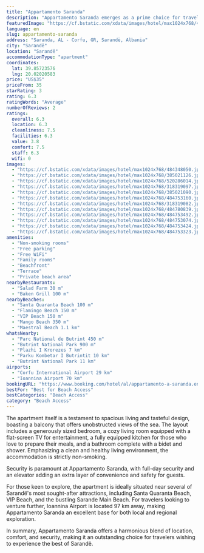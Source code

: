 ```yaml
---
title: "Appartamento Saranda"
description: "Appartamento Saranda emerges as a prime choice for travelers seeking the perfect blend of comfort and convenience in the heart of Sarandë."
featuredImage: "https://cf.bstatic.com/xdata/images/hotel/max1024x768/484348050.jpg?k=f3423ec3756218c3a5ae91c27bc655a723db55cf08d9670ed65225a909af9e73&o=&hp=1"
language: en
slug: appartamento-saranda
address: "Saranda, AL - Corfu, GR, Sarandë, Albania"
city: "Sarandë"
location: "Sarandë"
accommodationType: "apartment"
coordinates:
  lat: 39.85723576
  lng: 20.02020583
price: "US$35"
priceFrom: 35
starRating: 3
rating: 6.3
ratingWords: "Average"
numberOfReviews: 2
ratings:
  overall: 6.3
  location: 6.3
  cleanliness: 7.5
  facilities: 6.3
  value: 3.8
  comfort: 7.5
  staff: 6.3
  wifi: 0
images:
  - "https://cf.bstatic.com/xdata/images/hotel/max1024x768/484348050.jpg?k=f3423ec3756218c3a5ae91c27bc655a723db55cf08d9670ed65225a909af9e73&o=&hp=1"
  - "https://cf.bstatic.com/xdata/images/hotel/max1024x768/385021126.jpg?k=b6afb4c1422ef36d536cc4a8a7393bb9b7e3253c1c709483497cd0170b0a9f4f&o=&hp=1"
  - "https://cf.bstatic.com/xdata/images/hotel/max1024x768/520286014.jpg?k=bb50e47c86a8c861f0dc4534b77f631d3fb0c4fa9cc71581b72ab71bdb107db5&o=&hp=1"
  - "https://cf.bstatic.com/xdata/images/hotel/max1024x768/318319097.jpg?k=8e0dd4822f112f4f491cf680593f4ccd3abf59d80a72df5cce1aef66e5d4cbd6&o=&hp=1"
  - "https://cf.bstatic.com/xdata/images/hotel/max1024x768/385021090.jpg?k=03c6f6e4d4204cb599a2337aeeb37f970e039c95632566a4da6e352c9f40d9f7&o=&hp=1"
  - "https://cf.bstatic.com/xdata/images/hotel/max1024x768/484753160.jpg?k=73610e35d7e9ac08145b6a321b0d525f361c2231e8a9ac6470abe0526849f7ca&o=&hp=1"
  - "https://cf.bstatic.com/xdata/images/hotel/max1024x768/318319082.jpg?k=827d90e9dbf4ca9981f577a2188f2d4f977ef6a20d0c74b8791491faa28e67b0&o=&hp=1"
  - "https://cf.bstatic.com/xdata/images/hotel/max1024x768/484780839.jpg?k=185a414f5dbac7c72e6d8afee1f7c978dea813c21e3c9e56bdacd9b9e65c20d4&o=&hp=1"
  - "https://cf.bstatic.com/xdata/images/hotel/max1024x768/484753492.jpg?k=5e17f558f87bc814abb87ea1ad5f03f0f026c9ab85c215b100714fe43f28a9c1&o=&hp=1"
  - "https://cf.bstatic.com/xdata/images/hotel/max1024x768/484753074.jpg?k=95f13e1e4bd7c10154e82df4e64397083e7e295376edf57a079ac715f9085310&o=&hp=1"
  - "https://cf.bstatic.com/xdata/images/hotel/max1024x768/484753424.jpg?k=9599806826b49cd38af376c3b968395578f8da9fa6db52411b38a58425ec32d3&o=&hp=1"
  - "https://cf.bstatic.com/xdata/images/hotel/max1024x768/484753323.jpg?k=d82d0234f8f5b8178a1556b5abb4de81ac15b2ffcda543247a914e6e60e96373&o=&hp=1"
amenities:
  - "Non-smoking rooms"
  - "Free parking"
  - "Free WiFi"
  - "Family rooms"
  - "Beachfront"
  - "Terrace"
  - "Private beach area"
nearbyRestaurants:
  - "Salad Farm 30 m"
  - "Baken Grill 100 m"
nearbyBeaches:
  - "Santa Quaranta Beach 100 m"
  - "Flamingo Beach 150 m"
  - "VIP Beach 150 m"
  - "Mango Beach 350 m"
  - "Maestral Beach 1.1 km"
whatsNearby:
  - "Parc National de Butrint 450 m"
  - "Butrint National Park 900 m"
  - "Plazhi I Krorezes 7 km"
  - "Parku Kombetar I Butrintit 10 km"
  - "Butrint National Park 11 km"
airports:
  - "Corfu International Airport 29 km"
  - "Ioannina Airport 70 km"
bookingURL: "https://www.booking.com/hotel/al/appartamento-a-saranda.en-gb.html?aid=8035640"
bestFor: "Best for Beach Access"
bestCategories: "Beach Access"
category: "Beach Access"
---
```


The apartment itself is a testament to spacious living and tasteful design, boasting a balcony that offers unobstructed views of the sea. The layout includes a generously sized bedroom, a cozy living room equipped with a flat-screen TV for entertainment, a fully equipped kitchen for those who love to prepare their meals, and a bathroom complete with a bidet and shower. Emphasizing a clean and healthy living environment, the accommodation is strictly non-smoking.

Security is paramount at Appartamento Saranda, with full-day security and an elevator adding an extra layer of convenience and safety for guests. 

For those keen to explore, the apartment is ideally situated near several of Sarandë's most sought-after attractions, including Santa Quaranta Beach, VIP Beach, and the bustling Sarande Main Beach. For travelers looking to venture further, Ioannina Airport is located 97 km away, making Appartamento Saranda an excellent base for both local and regional exploration.

In summary, Appartamento Saranda offers a harmonious blend of location, comfort, and security, making it an outstanding choice for travelers wishing to experience the best of Sarandë.